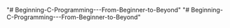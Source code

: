 "# Beginning-C-Programming---From-Beginner-to-Beyond" 
"# Beginning-C-Programming---From-Beginner-to-Beyond" 

